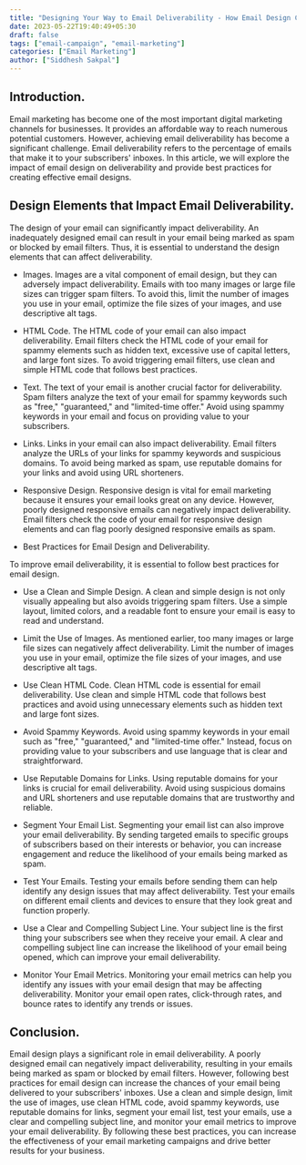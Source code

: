 ```yaml
---
title: "Designing Your Way to Email Deliverability - How Email Design Can Make or Break Your Marketing Campaigns and Best Practices for Success"
date: 2023-05-22T19:40:49+05:30
draft: false
tags: ["email-campaign", "email-marketing"]
categories: ["Email Marketing"]
author: ["Siddhesh Sakpal"]
---
```


## Introduction.

Email marketing has become one of the most important digital marketing channels for businesses. It provides an affordable way to reach numerous potential customers. However, achieving email deliverability has become a significant challenge. Email deliverability refers to the percentage of emails that make it to your subscribers' inboxes. In this article, we will explore the impact of email design on deliverability and provide best practices for creating effective email designs.

## Design Elements that Impact Email Deliverability.

The design of your email can significantly impact deliverability. An inadequately designed email can result in your email being marked as spam or blocked by email filters. Thus, it is essential to understand the design elements that can affect deliverability.

- Images.
Images are a vital component of email design, but they can adversely impact deliverability. Emails with too many images or large file sizes can trigger spam filters. To avoid this, limit the number of images you use in your email, optimize the file sizes of your images, and use descriptive alt tags.

- HTML Code.
The HTML code of your email can also impact deliverability. Email filters check the HTML code of your email for spammy elements such as hidden text, excessive use of capital letters, and large font sizes. To avoid triggering email filters, use clean and simple HTML code that follows best practices.

- Text.
The text of your email is another crucial factor for deliverability. Spam filters analyze the text of your email for spammy keywords such as "free," "guaranteed," and "limited-time offer." Avoid using spammy keywords in your email and focus on providing value to your subscribers.

- Links.
Links in your email can also impact deliverability. Email filters analyze the URLs of your links for spammy keywords and suspicious domains. To avoid being marked as spam, use reputable domains for your links and avoid using URL shorteners.

- Responsive Design.
Responsive design is vital for email marketing because it ensures your email looks great on any device. However, poorly designed responsive emails can negatively impact deliverability. Email filters check the code of your email for responsive design elements and can flag poorly designed responsive emails as spam.


- Best Practices for Email Design and Deliverability.

To improve email deliverability, it is essential to follow best practices for email design.

- Use a Clean and Simple Design.
A clean and simple design is not only visually appealing but also avoids triggering spam filters. Use a simple layout, limited colors, and a readable font to ensure your email is easy to read and understand.

- Limit the Use of Images.
As mentioned earlier, too many images or large file sizes can negatively affect deliverability. Limit the number of images you use in your email, optimize the file sizes of your images, and use descriptive alt tags.

- Use Clean HTML Code.
Clean HTML code is essential for email deliverability. Use clean and simple HTML code that follows best practices and avoid using unnecessary elements such as hidden text and large font sizes.

- Avoid Spammy Keywords.
Avoid using spammy keywords in your email such as "free," "guaranteed," and "limited-time offer." Instead, focus on providing value to your subscribers and use language that is clear and straightforward.

- Use Reputable Domains for Links.
Using reputable domains for your links is crucial for email deliverability. Avoid using suspicious domains and URL shorteners and use reputable domains that are trustworthy and reliable.

- Segment Your Email List.
Segmenting your email list can also improve your email deliverability. By sending targeted emails to specific groups of subscribers based on their interests or behavior, you can increase engagement and reduce the likelihood of your emails being marked as spam.

- Test Your Emails.
Testing your emails before sending them can help identify any design issues that may
affect deliverability. Test your emails on different email clients and devices to ensure that they look great and function properly.

- Use a Clear and Compelling Subject Line.
Your subject line is the first thing your subscribers see when they receive your email. A clear and compelling subject line can increase the likelihood of your email being opened, which can improve your email deliverability.

- Monitor Your Email Metrics.
Monitoring your email metrics can help you identify any issues with your email design that may be affecting deliverability. Monitor your email open rates, click-through rates, and bounce rates to identify any trends or issues.


## Conclusion.

Email design plays a significant role in email deliverability. A poorly designed email can negatively impact deliverability, resulting in your emails being marked as spam or blocked by email filters. However, following best practices for email design can increase the chances of your email being delivered to your subscribers' inboxes. Use a clean and simple design, limit the use of images, use clean HTML code, avoid spammy keywords, use reputable domains for links, segment your email list, test your emails, use a clear and compelling subject line, and monitor your email metrics to improve your email deliverability. By following these best practices, you can increase the effectiveness of your email marketing campaigns and drive better results for your business.